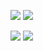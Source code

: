 ![](https://raw.githubusercontent.com/hakr14/github-stats/master/generated/overview.svg#gh-dark-mode-only)
![](https://raw.githubusercontent.com/hakr14/github-stats/master/generated/overview.svg#gh-light-mode-only)

![](https://raw.githubusercontent.com/hakr14/github-stats/master/generated/languages.svg#gh-dark-mode-only)
![](https://raw.githubusercontent.com/hakr14/github-stats/master/generated/languages.svg#gh-light-mode-only)
